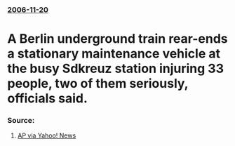 ### [2006-11-20](/news/2006/11/20/index.md)

#  A Berlin underground train rear-ends a stationary maintenance vehicle at the busy Sdkreuz station injuring 33 people, two of them seriously, officials said. 




### Source:

1. [AP via Yahoo! News](http://news.yahoo.com/s/ap/20061120/ap_on_re_eu/germany_train_crash)
